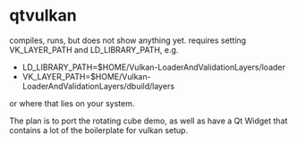 # qtvulkan

compiles, runs, but does not show anything yet.
requires setting VK_LAYER_PATH and LD_LIBRARY_PATH, e.g.

* LD_LIBRARY_PATH=$HOME/Vulkan-LoaderAndValidationLayers/loader
* VK_LAYER_PATH=$HOME/Vulkan-LoaderAndValidationLayers/dbuild/layers

or where that lies on your system.

The plan is to port the rotating cube demo, as well as have a Qt Widget that contains a lot of the boilerplate for vulkan setup.
